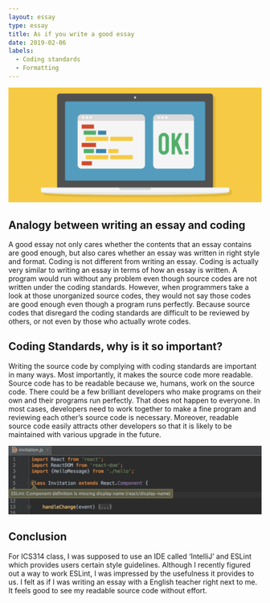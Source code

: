 ```yaml
---
layout: essay
type: essay
title: As if you write a good essay
date: 2019-02-06
labels:
  - Coding standards
  - Formatting
---
```


<img class="ui centered big image" src="../images/Coding Standards.png">

## Analogy between writing an essay and coding
A good essay not only cares whether the contents that an essay contains are good enough, but also cares whether an essay was written in right style and format. Coding is not different from writing an essay. Coding is actually very similar to writing an essay in terms of how an essay is written. A program would run without any problem even though source codes are not written under the coding standards. However, when programmers take a look at those unorganized source codes, they would not say those codes are good enough even though a program runs perfectly. Because source codes that disregard the coding standards are difficult to be reviewed by others, or not even by those who actually wrote codes.  

## Coding Standards, why is it so important?
Writing the source code by complying with coding standards are important in many ways. Most importantly, it makes the source code more readable. Source code has to be readable because we, humans, work on the source code. There could be a few brilliant developers who make programs on their own and their programs run perfectly. That does not happen to everyone. In most cases, developers need to work together to make a fine program and reviewing each other’s source code is necessary. Moreover, readable source code easily attracts other developers so that it is likely to be maintained with various upgrade in the future. 

<img class="ui centered big image" src="../images/ESLint.png">

## Conclusion
For ICS314 class, I was supposed to use an IDE called ‘IntelliJ’ and ESLint which provides users certain style guidelines. Although I recently figured out a way to work ESLint, I was impressed by the usefulness it provides to us. I felt as if I was writing an essay with a English teacher right next to me. It feels good to see my readable source code without effort.
